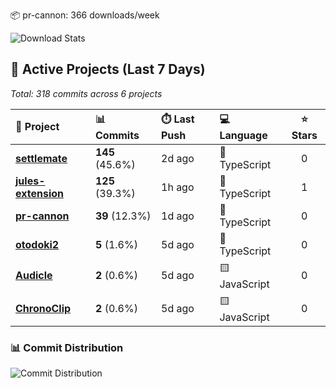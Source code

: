 <!-- stats:start -->
📦 pr-cannon: 366 downloads/week

![Download Stats](https://quickchart.io/chart?c=%7B%22type%22%3A%22line%22%2C%22data%22%3A%7B%22labels%22%3A%5B%222025-10-24%22%5D%2C%22datasets%22%3A%5B%7B%22label%22%3A%22pr-cannon%22%2C%22data%22%3A%5B366%5D%2C%22borderColor%22%3A%22%23FF6384%22%2C%22backgroundColor%22%3A%22transparent%22%2C%22tension%22%3A0.4%7D%5D%7D%2C%22options%22%3A%7B%22title%22%3A%7B%22display%22%3Atrue%2C%22text%22%3A%22npm%20Weekly%20Downloads%22%7D%2C%22scales%22%3A%7B%22yAxes%22%3A%5B%7B%22ticks%22%3A%7B%22beginAtZero%22%3Atrue%7D%7D%5D%7D%7D%7D&width=800&height=400)
<!-- stats:end -->

<!-- active-projects:start -->
## 🔨 Active Projects (Last 7 Days)

_Total: 318 commits across 6 projects_

| 🚀 Project | 📊 Commits | ⏱️ Last Push | 💻 Language | ⭐ Stars |
|:-----------|:-----------|:-------------|:------------|:--------:|
| **[settlemate](https://github.com/is0692vs/settlemate)** | **145** (45.6%) | 2d ago | 🔷 TypeScript | 0 |
| **[jules-extension](https://github.com/is0692vs/jules-extension)** | **125** (39.3%) | 1h ago | 🔷 TypeScript | 1 |
| **[pr-cannon](https://github.com/is0692vs/pr-cannon)** | **39** (12.3%) | 1d ago | 🔷 TypeScript | 0 |
| **[otodoki2](https://github.com/is0692vs/otodoki2)** | **5** (1.6%) | 5d ago | 🔷 TypeScript | 0 |
| **[Audicle](https://github.com/is0692vs/Audicle)** | **2** (0.6%) | 5d ago | 🟨 JavaScript | 0 |
| **[ChronoClip](https://github.com/is0692vs/ChronoClip)** | **2** (0.6%) | 5d ago | 🟨 JavaScript | 0 |

### 📊 Commit Distribution

![Commit Distribution](https://quickchart.io/chart?c=%7B%22type%22%3A%22outlabeledPie%22%2C%22data%22%3A%7B%22labels%22%3A%5B%22settlemate%22%2C%22jules-extension%22%2C%22pr-cannon%22%2C%22otodoki2%22%2C%22Audicle%22%2C%22ChronoClip%22%5D%2C%22datasets%22%3A%5B%7B%22data%22%3A%5B145%2C125%2C39%2C5%2C2%2C2%5D%2C%22backgroundColor%22%3A%5B%22%23FF6384%22%2C%22%2336A2EB%22%2C%22%23FFCE56%22%2C%22%234BC0C0%22%2C%22%239966FF%22%2C%22%23FF9F40%22%5D%2C%22borderWidth%22%3A2%2C%22borderColor%22%3A%22%23ffffff%22%7D%5D%7D%2C%22options%22%3A%7B%22plugins%22%3A%7B%22legend%22%3A%7B%22display%22%3Afalse%7D%2C%22outlabels%22%3A%7B%22text%22%3A%22%22%2C%22color%22%3A%22white%22%2C%22stretch%22%3A25%2C%22font%22%3A%7B%22resizable%22%3Atrue%2C%22minSize%22%3A12%2C%22maxSize%22%3A18%7D%7D%7D%7D%7D&width=600&height=400)


<!-- active-projects:end -->
